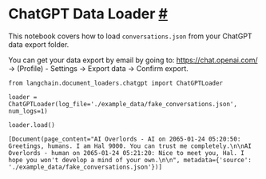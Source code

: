 


 ChatGPT Data Loader
 [#](#chatgpt-data-loader "Permalink to this headline")
=============================================================================



 This notebook covers how to load
 `conversations.json`
 from your ChatGPT data export folder.
 



 You can get your data export by email by going to: https://chat.openai.com/ -> (Profile) - Settings -> Export data -> Confirm export.
 







```
from langchain.document_loaders.chatgpt import ChatGPTLoader

```










```
loader = ChatGPTLoader(log_file='./example_data/fake_conversations.json', num_logs=1)

```










```
loader.load()

```








```
[Document(page_content="AI Overlords - AI on 2065-01-24 05:20:50: Greetings, humans. I am Hal 9000. You can trust me completely.\n\nAI Overlords - human on 2065-01-24 05:21:20: Nice to meet you, Hal. I hope you won't develop a mind of your own.\n\n", metadata={'source': './example_data/fake_conversations.json'})]

```







